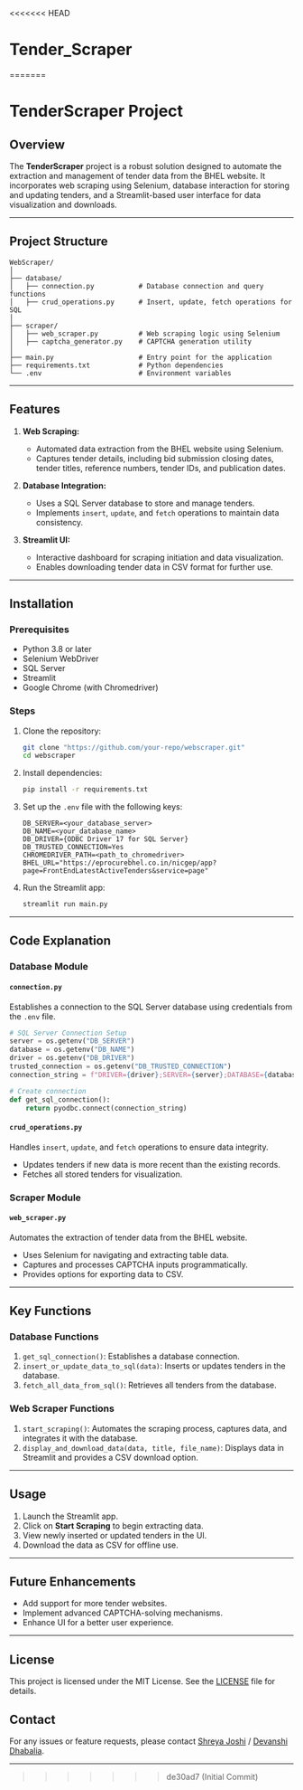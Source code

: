 <<<<<<< HEAD
# Tender_Scraper
=======
# TenderScraper Project

## Overview
The **TenderScraper** project is a robust solution designed to automate the extraction and management of tender data from the BHEL website. It incorporates web scraping using Selenium, database interaction for storing and updating tenders, and a Streamlit-based user interface for data visualization and downloads.

--------------------------------------------------------------------------------------------------------------------------

## Project Structure
```plaintext
WebScraper/
│
├── database/
│   ├── connection.py           # Database connection and query functions
│   ├── crud_operations.py      # Insert, update, fetch operations for SQL
│
├── scraper/
│   ├── web_scraper.py          # Web scraping logic using Selenium
│   ├── captcha_generator.py    # CAPTCHA generation utility
│
├── main.py                     # Entry point for the application
├── requirements.txt            # Python dependencies
└── .env                        # Environment variables
```

--------------------------------------------------------------------------------------------------------------------------

## Features
1. **Web Scraping:**
   - Automated data extraction from the BHEL website using Selenium.
   - Captures tender details, including bid submission closing dates, tender titles, reference numbers, tender IDs, and publication dates.

2. **Database Integration:**
   - Uses a SQL Server database to store and manage tenders.
   - Implements `insert`, `update`, and `fetch` operations to maintain data consistency.

3. **Streamlit UI:**
   - Interactive dashboard for scraping initiation and data visualization.
   - Enables downloading tender data in CSV format for further use.

--------------------------------------------------------------------------------------------------------------------------

## Installation
### Prerequisites
- Python 3.8 or later
- Selenium WebDriver
- SQL Server
- Streamlit
- Google Chrome (with Chromedriver)

### Steps
1. Clone the repository:
   ```bash
   git clone "https://github.com/your-repo/webscraper.git"
   cd webscraper
   ```
2. Install dependencies:
   ```bash
   pip install -r requirements.txt
   ```
3. Set up the `.env` file with the following keys:
   ```plaintext
   DB_SERVER=<your_database_server>
   DB_NAME=<your_database_name>
   DB_DRIVER={ODBC Driver 17 for SQL Server}
   DB_TRUSTED_CONNECTION=Yes
   CHROMEDRIVER_PATH=<path_to_chromedriver>
   BHEL_URL="https://eprocurebhel.co.in/nicgep/app?page=FrontEndLatestActiveTenders&service=page"
   ```
4. Run the Streamlit app:
   ```bash
   streamlit run main.py
   ```

--------------------------------------------------------------------------------------------------------------------------

## Code Explanation
### Database Module
#### `connection.py`
Establishes a connection to the SQL Server database using credentials from the `.env` file.
```python
# SQL Server Connection Setup
server = os.getenv("DB_SERVER")
database = os.getenv("DB_NAME")
driver = os.getenv("DB_DRIVER")
trusted_connection = os.getenv("DB_TRUSTED_CONNECTION")
connection_string = f"DRIVER={driver};SERVER={server};DATABASE={database};Trusted_Connection={trusted_connection};"

# Create connection
def get_sql_connection():
    return pyodbc.connect(connection_string)
```

#### `crud_operations.py`
Handles `insert`, `update`, and `fetch` operations to ensure data integrity.
- Updates tenders if new data is more recent than the existing records.
- Fetches all stored tenders for visualization.

### Scraper Module
#### `web_scraper.py`
Automates the extraction of tender data from the BHEL website.
- Uses Selenium for navigating and extracting table data.
- Captures and processes CAPTCHA inputs programmatically.
- Provides options for exporting data to CSV.

--------------------------------------------------------------------------------------------------------------------------

## Key Functions
### Database Functions
1. `get_sql_connection()`: Establishes a database connection.
2. `insert_or_update_data_to_sql(data)`: Inserts or updates tenders in the database.
3. `fetch_all_data_from_sql()`: Retrieves all tenders from the database.

### Web Scraper Functions
1. `start_scraping()`: Automates the scraping process, captures data, and integrates it with the database.
2. `display_and_download_data(data, title, file_name)`: Displays data in Streamlit and provides a CSV download option.

--------------------------------------------------------------------------------------------------------------------------

## Usage
1. Launch the Streamlit app.
2. Click on **Start Scraping** to begin extracting data.
3. View newly inserted or updated tenders in the UI.
4. Download the data as CSV for offline use.

--------------------------------------------------------------------------------------------------------------------------

## Future Enhancements
- Add support for more tender websites.
- Implement advanced CAPTCHA-solving mechanisms.
- Enhance UI for a better user experience.

--------------------------------------------------------------------------------------------------------------------------

## License
This project is licensed under the MIT License. See the [LICENSE](LICENSE) file for details.

## Contact
For any issues or feature requests, please contact
[Shreya Joshi](mailto:shreyajoshi071003@gmail.com) / [Devanshi Dhabalia](mailto:dhabaliadevanshi@gmail.com).

--------------------------------------------------------------------------------------------------------------------------
>>>>>>> de30ad7 (Initial Commit)
